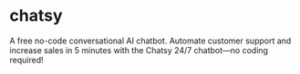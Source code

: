 # chatsy
A free no-code conversational AI chatbot. Automate customer support and increase sales in 5 minutes with the Chatsy 24/7 chatbot—no coding required!
